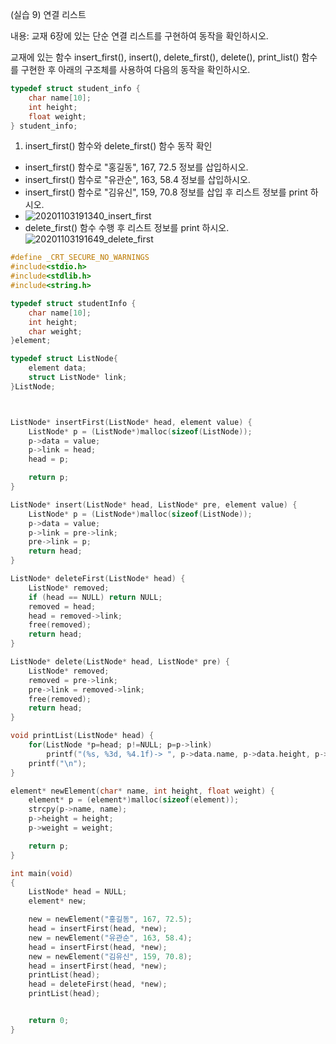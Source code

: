 (실습 9) 연결 리스트

내용: 교재 6장에 있는 단순 연결 리스트를 구현하여 동작을 확인하시오.

교재에 있는 함수 insert_first(), insert(), delete_first(), delete(), print_list() 함수를 구현한 후 
아래의 구조체를 사용하여 다음의 동작을 확인하시오.
```c
typedef struct student_info {
    char name[10];
    int height;
    float weight;
} student_info;   
```
1) insert_first() 함수와 delete_first() 함수 동작 확인

- insert_first() 함수로 "홍길동", 167, 72.5 정보를 삽입하시오.
- insert_first() 함수로 "유관순", 163, 58.4 정보를 삽입하시오.
- insert_first() 함수로 "김유신", 159, 70.8 정보를 삽입 후 리스트 정보를 print 하시오.
- ![20201103191340_insert_first](https://github.com/qlkdkd/DataStructure/assets/71871927/4de5455a-27bb-48a2-82c4-72b77555bd69)
- delete_first() 함수 수행 후 리스트 정보를 print 하시오.
![20201103191649_delete_first](https://github.com/qlkdkd/DataStructure/assets/71871927/7db0e9e5-a3a6-421d-a59f-3126482264fb)
```c
#define _CRT_SECURE_NO_WARNINGS
#include<stdio.h>
#include<stdlib.h>
#include<string.h>

typedef struct studentInfo {
	char name[10];
	int height;
	char weight;
}element;

typedef struct ListNode{
	element data;
	struct ListNode* link;
}ListNode;



ListNode* insertFirst(ListNode* head, element value) {
	ListNode* p = (ListNode*)malloc(sizeof(ListNode));
	p->data = value;
	p->link = head;
	head = p;

	return p;
}

ListNode* insert(ListNode* head, ListNode* pre, element value) {
	ListNode* p = (ListNode*)malloc(sizeof(ListNode));
	p->data = value;
	p->link = pre->link;
	pre->link = p;
	return head;
}

ListNode* deleteFirst(ListNode* head) {
	ListNode* removed;
	if (head == NULL) return NULL;
	removed = head;
	head = removed->link;
	free(removed);
	return head;
}

ListNode* delete(ListNode* head, ListNode* pre) {
	ListNode* removed;
	removed = pre->link;
	pre->link = removed->link;
	free(removed);
	return head;
}

void printList(ListNode* head) {
	for(ListNode *p=head; p!=NULL; p=p->link)
		printf("(%s, %3d, %4.1f)-> ", p->data.name, p->data.height, p->data.weight);
	printf("\n");
}

element* newElement(char* name, int height, float weight) {
	element* p = (element*)malloc(sizeof(element));
	strcpy(p->name, name);
	p->height = height;
	p->weight = weight;

	return p;
}

int main(void)
{
	ListNode* head = NULL;
	element* new;

	new = newElement("홍길동", 167, 72.5);
	head = insertFirst(head, *new);
	new = newElement("유관순", 163, 58.4);
	head = insertFirst(head, *new);
	new = newElement("김유신", 159, 70.8);
	head = insertFirst(head, *new);
	printList(head);
	head = deleteFirst(head, *new);
	printList(head);


	return 0;
}
```

